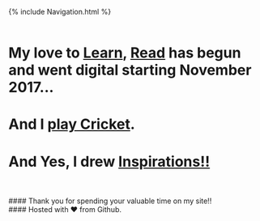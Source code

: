 {% include Navigation.html %}
<br>
<br>
# My love to <a href="https://deepuhub.github.io/learning-list/" target="_blank">Learn</a>, <a href="https://deepuhub.github.io/reading-list/" target="_blank">Read</a> has begun and went digital starting November 2017... 
# And I <a href="https://cricclubs.com/IndiaHouseHoustonPremierLeague/viewPlayer.do?playerId=648419&clubId=3935" target="_blank">play Cricket</a>.
# And Yes, I drew [Inspirations!!](https://deepuhub.github.io/pages/Inspirations)
<br>
<br>
#### Thank you for spending your valuable time on my site!!
<br>
#### Hosted with ❤ from Github.

